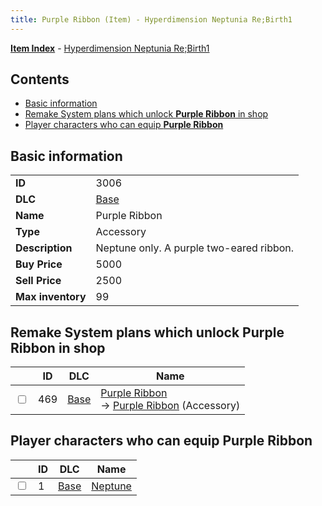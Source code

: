 ```yaml
---
title: Purple Ribbon (Item) - Hyperdimension Neptunia Re;Birth1
---
```


[**Item Index**](/neptunia/rb1/item/index.html) - [Hyperdimension Neptunia Re;Birth1](/neptunia/rb1)

## Contents

- [Basic information](#basic-information)
- [Remake System plans which unlock **Purple Ribbon** in shop](#remake-system-plans-which-unlock-purple-ribbon-in-shop)
- [Player characters who can equip **Purple Ribbon**](#player-characters-who-can-equip-purple-ribbon)
## Basic information

|   |   |
| -- | -- |
| **ID** | 3006 |
| **DLC** | [Base](/neptunia/rb1/dlc/1-base.html) |
| **Name** | Purple Ribbon |
| **Type** | Accessory |
| **Description** | Neptune only. A purple two-eared ribbon. |
| **Buy Price** | 5000 |
| **Sell Price** | 2500 |
| **Max inventory** | 99 |


## Remake System plans which unlock **Purple Ribbon** in shop

|    | ID | DLC | Name |
| -- | -- | --- | ---- |
| <input type="checkbox" id="rb1-remake-1-469" class="trackbox" /> | 469 | [Base](/neptunia/rb1/dlc/1-base.html) | [Purple Ribbon](/neptunia/rb1/remake/1-469-purple-ribbon.html)<br /> → [Purple Ribbon](/neptunia/rb1/item/1-3006-purple-ribbon.html) (Accessory) |


## Player characters who can equip **Purple Ribbon**

|    | ID | DLC | Name |
| -- | -- | --- | ---- |
| <input type="checkbox" id="rb1-player-1-1" class="trackbox" /> | 1 | [Base](/neptunia/rb1/dlc/1-base.html) | [Neptune](/neptunia/rb1/player/1-1-neptune.html) |
